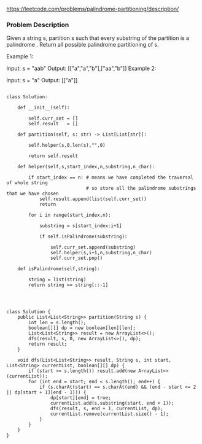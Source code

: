https://leetcode.com/problems/palindrome-partitioning/description/

### Problem Description 

Given a string s, partition s such that every 
substring
 of the partition is a 
palindrome
. Return all possible palindrome partitioning of s.

 

Example 1:

Input: s = "aab"
Output: [["a","a","b"],["aa","b"]]
Example 2:

Input: s = "a"
Output: [["a"]]
```

class Solution:
    
    def __init__(self):
        
        self.curr_set = []
        self.result   = []
        
    def partition(self, s: str) -> List[List[str]]:
    
        self.helper(s,0,len(s),"",0)
        
        return self.result
    
    def helper(self,s,start_index,n,substring,n_char):
        
        if start_index == n: # means we have completed the traversal of whole string 
                             # so store all the palindrome substrings that we have chosen
            self.result.append(list(self.curr_set))
            return
            
        for i in range(start_index,n):
            
            substring = s[start_index:i+1]
            
            if self.isPalindrome(substring):
                
                self.curr_set.append(substring)
                self.helper(s,i+1,n,substring,n_char)
                self.curr_set.pop()

    def isPalindrome(self,string):
        
        string = list(string)
        return string == string[::-1]
        
```


```


class Solution {
    public List<List<String>> partition(String s) {
        int len = s.length();
        boolean[][] dp = new boolean[len][len];
        List<List<String>> result = new ArrayList<>();
        dfs(result, s, 0, new ArrayList<>(), dp);
        return result;
    }

    void dfs(List<List<String>> result, String s, int start, List<String> currentList, boolean[][] dp) {
        if (start >= s.length()) result.add(new ArrayList<>(currentList));
        for (int end = start; end < s.length(); end++) {
            if (s.charAt(start) == s.charAt(end) && (end - start <= 2 || dp[start + 1][end - 1])) {
                dp[start][end] = true;
                currentList.add(s.substring(start, end + 1));
                dfs(result, s, end + 1, currentList, dp);
                currentList.remove(currentList.size() - 1);
            }
        }
    }
}
```
